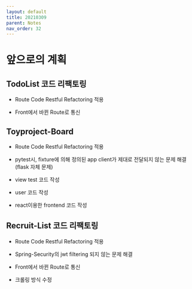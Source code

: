```yaml
---
layout: default
title: 20210309
parent: Notes
nav_order: 32
---
```


# 앞으로의 계획

## TodoList 코드 리팩토링

* Route Code Restful Refactoring 적용

* Front에서 바뀐 Route로 통신

## Toyproject-Board

* Route Code Restful Refactoring 적용

* pytest시, fixture에 의해 정의된 app client가 제대로 전달되지 않는 문제 해결(flask 자체 문제)

* view test 코드 작성

* user 코드 작성

* react이용한 frontend 코드 작성

## Recruit-List 코드 리팩토링

* Route Code Restful Refactoring 적용

* Spring-Security의 jwt filtering 되지 않는 문제 해결

* Front에서 바뀐 Route로 통신

* 크롤링 방식 수정